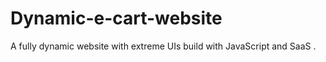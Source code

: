# Dynamic-e-cart-website
A fully dynamic website with extreme  UIs build with JavaScript and SaaS .
